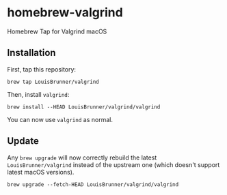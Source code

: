 # homebrew-valgrind
Homebrew Tap for Valgrind macOS

## Installation

First, tap this repository:
```
brew tap LouisBrunner/valgrind
```

Then, install `valgrind`:
```
brew install --HEAD LouisBrunner/valgrind/valgrind
```

You can now use `valgrind` as normal.

## Update

Any `brew upgrade` will now correctly rebuild the latest `LouisBrunner/valgrind` instead of the upstream one (which doesn't support latest macOS versions).

```
brew upgrade --fetch-HEAD LouisBrunner/valgrind/valgrind
```
